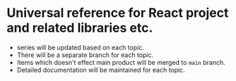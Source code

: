 # Universal reference for React project and related libraries etc. 
- series will be updated based on each topic. 
- There will be a separate branch for each topic. 
- Items which doesn't effect main product will be merged to `main` branch. 
- Detailed documentation will be maintained for each topic. 
